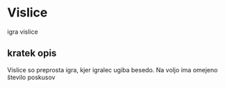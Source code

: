 # Vislice
igra vislice

## kratek opis


Vislice so preprosta igra, kjer igralec ugiba besedo. Na voljo ima omejeno število poskusov